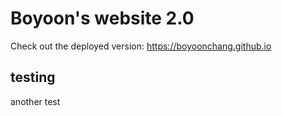 # Boyoon's website 2.0

Check out the deployed version: https://boyoonchang.github.io

## testing

another test
